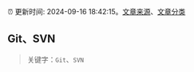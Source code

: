 :alarm_clock: 更新时间: 2024-09-16 18:42:15。[文章来源](/README.md)、[文章分类](/TAGS.md)

## Git、SVN


> 关键字：`Git`、`SVN`



